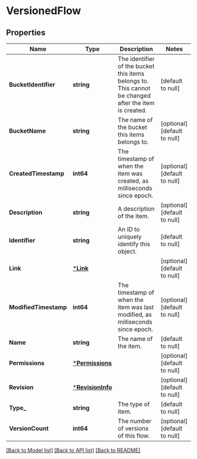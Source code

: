 # VersionedFlow

## Properties
Name | Type | Description | Notes
------------ | ------------- | ------------- | -------------
**BucketIdentifier** | **string** | The identifier of the bucket this items belongs to. This cannot be changed after the item is created. | [default to null]
**BucketName** | **string** | The name of the bucket this items belongs to. | [optional] [default to null]
**CreatedTimestamp** | **int64** | The timestamp of when the item was created, as milliseconds since epoch. | [optional] [default to null]
**Description** | **string** | A description of the item. | [optional] [default to null]
**Identifier** | **string** | An ID to uniquely identify this object. | [default to null]
**Link** | [***Link**](Link.md) |  | [optional] [default to null]
**ModifiedTimestamp** | **int64** | The timestamp of when the item was last modified, as milliseconds since epoch. | [optional] [default to null]
**Name** | **string** | The name of the item. | [default to null]
**Permissions** | [***Permissions**](Permissions.md) |  | [optional] [default to null]
**Revision** | [***RevisionInfo**](RevisionInfo.md) |  | [optional] [default to null]
**Type_** | **string** | The type of item. | [default to null]
**VersionCount** | **int64** | The number of versions of this flow. | [optional] [default to null]

[[Back to Model list]](../README.md#documentation-for-models) [[Back to API list]](../README.md#documentation-for-api-endpoints) [[Back to README]](../README.md)

